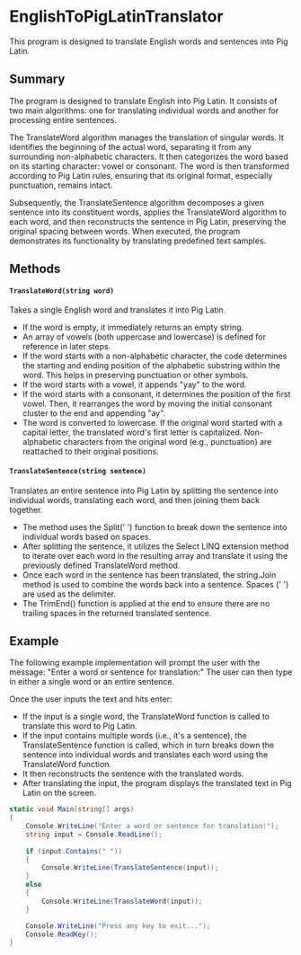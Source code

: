 # EnglishToPigLatinTranslator
This program is designed to translate English words and sentences into Pig Latin.

## Summary

The program is designed to translate English into Pig Latin. It consists of two main algorithms: one for translating individual words and another for processing entire sentences.

The TranslateWord algorithm manages the translation of singular words. It identifies the beginning of the actual word, separating it from any surrounding non-alphabetic characters. It then categorizes the word based on its starting character: vowel or consonant. The word is then transformed according to Pig Latin rules, ensuring that its original format, especially punctuation, remains intact.

Subsequently, the TranslateSentence algorithm decomposes a given sentence into its constituent words, applies the TranslateWord algorithm to each word, and then reconstructs the sentence in Pig Latin, preserving the original spacing between words. When executed, the program demonstrates its functionality by translating predefined text samples.

## Methods

#### `TranslateWord(string word)`

Takes a single English word and translates it into Pig Latin.

* If the word is empty, it immediately returns an empty string.
* An array of vowels (both uppercase and lowercase) is defined for reference in later steps.
* If the word starts with a non-alphabetic character, the code determines the starting and ending position of the alphabetic substring within the word. This helps in preserving punctuation or other symbols.
* If the word starts with a vowel, it appends "yay" to the word.
* If the word starts with a consonant, it determines the position of the first vowel. Then, it rearranges the word by moving the initial consonant cluster to the end and appending "ay".
* The word is converted to lowercase. If the original word started with a capital letter, the translated word's first letter is capitalized. Non-alphabetic characters from the original word (e.g., punctuation) are reattached to their original positions.

#### `TranslateSentence(string sentence)`

Translates an entire sentence into Pig Latin by splitting the sentence into individual words, translating each word, and then joining them back together.

* The method uses the Split(' ') function to break down the sentence into individual words based on spaces.
* After splitting the sentence, it utilizes the Select LINQ extension method to iterate over each word in the resulting array and translate it using the previously defined TranslateWord method.
* Once each word in the sentence has been translated, the string.Join method is used to combine the words back into a sentence. Spaces (' ') are used as the delimiter.
* The TrimEnd() function is applied at the end to ensure there are no trailing spaces in the returned translated sentence.

## Example

The following example implementation will prompt the user with the message: "Enter a word or sentence for translation:" The user can then type in either a single word or an entire sentence.

Once the user inputs the text and hits enter:

  * If the input is a single word, the TranslateWord function is called to translate this word to Pig Latin.
  * If the input contains multiple words (i.e., it's a sentence), the TranslateSentence function is called, which in turn breaks down the sentence into individual words and translates each word using the TranslateWord function.
  * It then reconstructs the sentence with the translated words.
  * After translating the input, the program displays the translated text in Pig Latin on the screen.

```csharp
static void Main(string[] args)
{
    Console.WriteLine("Enter a word or sentence for translation:");
    string input = Console.ReadLine();
    
    if (input.Contains(" "))
    {
        Console.WriteLine(TranslateSentence(input));
    }
    else
    {
        Console.WriteLine(TranslateWord(input));
    }

    Console.WriteLine("Press any key to exit...");
    Console.ReadKey();
}
```
